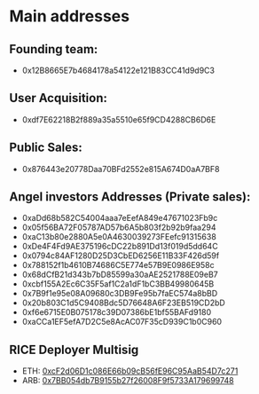 # Main addresses

## Founding team:
- 0x12B8665E7b4684178a54122e121B83CC41d9d9C3

## User Acquisition:
- 0xdf7E62218B2f889a35a5510e65f9CD4288CB6D6E

## Public Sales:
- 0x876443e20778Daa70BFd2552e815A674D0aA7BF8

## Angel investors Addresses (Private sales):
- 0xaDd68b582C54004aaa7eEefA849e47671023Fb9c
- 0x05f56BA72F05787AD57b6A5b803f2b92b9faa294
- 0xaC13b80e2880A5e0A4630039273FEefc91315638
- 0xDe4F4Fd9AE375196cDC22b891Dd13f019d5dd64C
- 0x0794c84AF1280D25D3CbED6256E11B33F426d59f
- 0x788152f1b4610B74686C5E774e57B9E0986E958c
- 0x68dCfB21d343b7bD85599a30aAE2521788E09eB7
- 0xcbf155A2Ec6C35F5af1C2a1dF1bC3BB49980645B
- 0x7B9f1e95e08A09680c3DB9Fe95b7faEC574a8bBD
- 0x20b803C1d5C9408Bdc5D76648A6F23EB519CD2bD
- 0xf6e6715E0B075178c39D07386bE1bf55BAFd9180
- 0xaCCa1EF5efA7D2C5e8AcAC07F35cD939C1b0C960

## RICE Deployer Multisig
- ETH: [0xcF2d06D1c086E66b09cB56fE96C95AaB54D7c271](https://etherscan.io/address/0xcF2d06D1c086E66b09cB56fE96C95AaB54D7c271)
- ARB: [0x7BB054db7B9155b27f26008F9f5733A179699748](https://arbiscan.io/address/0x7BB054db7B9155b27f26008F9f5733A179699748)
